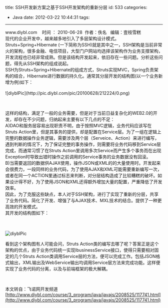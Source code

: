 title: SSH开发新方案之基于SSH开发架构的重新分层
id: 533
categories:
  - Java
date: 2012-03-22 10:44:31
tags:
---

<div>www.diybl.com &nbsp; &nbsp;时间 ： 2010-06-28 &nbsp;作者：佚名 &nbsp; 编辑：壹枝雪糕&nbsp;</div>
<div>现代的企业开发中，越来越多地引入了多层架构设计模式。Struts+Spring+Hibernate (一下简称为SSH)就是其中之一，SSH架构是当前非常火的架构，很多金融、电信项目，大型门户网站均选择该架构作为业务支撑架构，开发流程也已经非常成熟。但是该结构开发起来，依旧存在一些问题。分析这些问题，得先从SSH架构的组成说起。</div>
<div>SSH为Struts+Spring+Hibernate的组成方式，Struts实现MVC，Spring负责架构的结合，Hibernate进行数据的持久化。通常其分层开发的结构图(以一个业务新增为例)如下：</div>
<div>&nbsp;</div>
<div>![diyblPic](http://pic.diybl.com/pic/20100628/212224/0.png)</div>

&nbsp;

<div>这样的结构，满足了一般的业务需要，但是对于当前日益复杂化的WEB2.0的开发，却存在不少问题，归纳起来主要有以下几点的不足：</div>
<div>A)DAO和服务层容易出现职责不明，由于按照MVC逻辑，业务代码应该写在Struts Action里，但是其事务的提供，却是配置在Service层。为了一组在逻辑上完整的数据操作业务逻辑，需要涉及两个层（Serveice、Action）来进行编写，遇到判断的情况下，为了保证完整的事务操作，则需要将业务代码移到Service层完成，而通常习惯了在Struts Action里调用多次Service而产生多个事务而在出现Exception时导致出错时操作之前调用的Service事务的业务数据没有回滚。</div>
<div>B)当需要返回的数据供AJAX使用，操作JSON或XML的的大量使用时。开发起来会很费力，一段同样的业务代码，为了使用AJAX和XML可能需要重新编写一次，或者在同一个ACTION里通过标志来判断，对分层结构造成了比较糟糕的破坏。如果设计得不好，为了使用JSON和XML还得额外增加大量的配置，严重降低了开发效率。</div>
<div>因此，为了克服这些缺点，本人对于SSH架构，进行了实现了重新的分层，共享了业务代码。简化了开发、增强了与AJAX技术、MXL技术的结合。提供了一种更高效的开发模式。</div>
<div>其开发的结构图如下：</div>
<div>&nbsp;</div>
<div>&nbsp;</div>

![diyblPic](http://pic.diybl.com/pic/20100628/212224/1.png)

看到这个架构图有人可能会问，Struts Action类的编写去哪了呢？答案正是这个架构的优点，由于业务代码统一实现IbusinessService接口，使得只需要相对固定的几个Struts Action类调用Service层的方法，便可以完成工作。包括JSON格式输出，XML输出及WebService输出均调用Service层方法来完成功能。这样便实现了业务代码的分离，以及与前端框架的极大解耦。

&nbsp;

本文转自：飞诺网开发频道[http://www.diybl.com/course/3_program/java/javajs/2008525/117741.html](http://www.diybl.com/course/3_program/java/javajs/2008525/117741.html)
